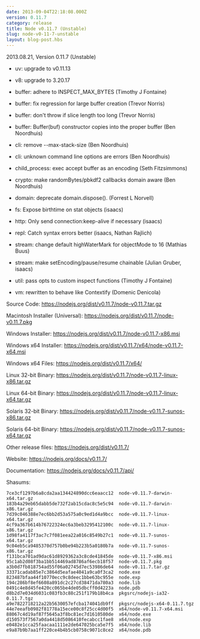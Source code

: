 ```yaml
---
date: 2013-09-04T22:18:08.000Z
version: 0.11.7
category: release
title: Node v0.11.7 (Unstable)
slug: node-v0-11-7-unstable
layout: blog-post.hbs
---
```


2013.08.21, Version 0.11.7 (Unstable)

* uv: upgrade to v0.11.13

* v8: upgrade to 3.20.17

* buffer: adhere to INSPECT_MAX_BYTES (Timothy J Fontaine)

* buffer: fix regression for large buffer creation (Trevor Norris)

* buffer: don't throw if slice length too long (Trevor Norris)

* buffer: Buffer(buf) constructor copies into the proper buffer (Ben Noordhuis)

* cli: remove --max-stack-size (Ben Noordhuis)

* cli: unknown command line options are errors (Ben Noordhuis)

* child_process: exec accept buffer as an encoding (Seth Fitzsimmons)

* crypto: make randomBytes/pbkdf2 callbacks domain aware (Ben Noordhuis)

* domain: deprecate domain.dispose(). (Forrest L Norvell)

* fs: Expose birthtime on stat objects (isaacs)

* http: Only send connection:keep-alive if necessary (isaacs)

* repl: Catch syntax errors better (isaacs, Nathan Rajlich)

* stream: change default highWaterMark for objectMode to 16 (Mathias Buus)

* stream: make setEncoding/pause/resume chainable (Julian Gruber, isaacs)

* util: pass opts to custom inspect functions (Timothy J Fontaine)

* vm: rewritten to behave like Contextify (Domenic Denicola)


Source Code: https://nodejs.org/dist/v0.11.7/node-v0.11.7.tar.gz

Macintosh Installer (Universal): https://nodejs.org/dist/v0.11.7/node-v0.11.7.pkg

Windows Installer: https://nodejs.org/dist/v0.11.7/node-v0.11.7-x86.msi

Windows x64 Installer: https://nodejs.org/dist/v0.11.7/x64/node-v0.11.7-x64.msi

Windows x64 Files: https://nodejs.org/dist/v0.11.7/x64/

Linux 32-bit Binary: https://nodejs.org/dist/v0.11.7/node-v0.11.7-linux-x86.tar.gz

Linux 64-bit Binary: https://nodejs.org/dist/v0.11.7/node-v0.11.7-linux-x64.tar.gz

Solaris 32-bit Binary: https://nodejs.org/dist/v0.11.7/node-v0.11.7-sunos-x86.tar.gz

Solaris 64-bit Binary: https://nodejs.org/dist/v0.11.7/node-v0.11.7-sunos-x64.tar.gz

Other release files: https://nodejs.org/dist/v0.11.7/

Website: https://nodejs.org/docs/v0.11.7/

Documentation: https://nodejs.org/docs/v0.11.7/api/

Shasums:
```
7ce3cf1297b6a8cda2aa134424890dcc6eaacc12  node-v0.11.7-darwin-x64.tar.gz
183b4a29eb65dabb5de732f2ab15cdac8c5e5c94  node-v0.11.7-darwin-x86.tar.gz
7d39c046388e7ec6bb2d53a575a0c9ed1d4a9bcc  node-v0.11.7-linux-x64.tar.gz
4cf9a367b614b76722324ec6a3beb3295412100c  node-v0.11.7-linux-x86.tar.gz
1d98fa4117f3ac7c7f081eea22a016c8549b27c1  node-v0.11.7-sunos-x64.tar.gz
9c04eb5ca9485370d757b0be94b223b5a0180b7a  node-v0.11.7-sunos-x86.tar.gz
f131bca701ad9dac61d8929362a3c8cde41845de  node-v0.11.7-x86.msi
95c1ab2d08f3ba1bb514469ad8786af6ecb18f57  node-v0.11.7.pkg
a3b0d7fb818754ad55f06a02745d7ec53986de64  node-v0.11.7.tar.gz
33371cadab85e7c3864d5eafae4041a9ca0f3ca2  node.exe
823487bfaa44f10770ecc9c8deec1bbe63bc955e  node.exp
194c286bf8ef6608a891dc2c27cd38471da780a3  node.lib
0491c4e8d45fe420cc065be4de05dbcff0d4223a  node.pdb
d8b2d7e034d6031c083fb3c88c251f179b18b4ca  pkgsrc/nodejs-ia32-0.11.7.tgz
a9e7822718212a22b5630057efcba174041db9ff  pkgsrc/nodejs-x64-0.11.7.tgz
44e7eeafb0982f81778a15ece00c8f25cc4d00f5  x64/node-v0.11.7-x64.msi
88067c4d19af87f5645a3f8bc81ec7d1610580de  x64/node.exe
d150573f7567a0da4418d5086410fecabcc1fae8  x64/node.exp
e0482e1cca25faacaa1111e2de647025bca5e7f5  x64/node.lib
e9a87b9b7aa1ff220ce4b4b5cb0758c9071c8ce2  x64/node.pdb
```

